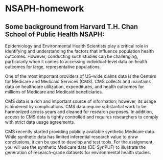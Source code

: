 # NSAPH-homework

## Some background from Harvard T.H. Chan School of Public Health NSAPH:
Epidemiology and Environmental Health Scientists play a critical role in identifying and understanding the factors that influence population health outcomes. However, conducting such studies can be challenging, particularly when it comes to accessing individual-level data on health outcomes for large, representative populations. 
 
One of the most important providers of US-wide claims data is the Centers for Medicare and Medicaid Services (CMS). CMS collects and maintains data on healthcare utilization, expenditures, and health outcomes for millions of Medicare and Medicaid beneficiaries.  
 
CMS data is a rich and important source of information; however, its usage is hindered by complications. CMS data require substantial work to be harmonized across years and cleaned for research purposes. In addition, access to CMS data is tightly controlled and requires researchers to comply with strict data usage agreements. 
 
CMS recently started providing publicly available synthetic Medicare data. While synthetic data has limited inferential research value to draw conclusions, it can be used to develop and test tools. For the assignment, you will use the synthetic Medicare data (DE-SynPUF)  to illustrate the generation of research-grade datasets for environmental health studies. 
